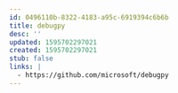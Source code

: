 ```yaml
---
id: 0496110b-8322-4183-a95c-6919394c6b6b
title: debugpy
desc: ''
updated: 1595702297021
created: 1595702297021
stub: false
links: |
  - https://github.com/microsoft/debugpy
---
```



